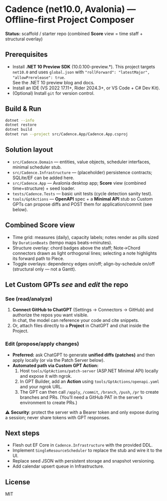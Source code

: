 # Cadence (net10.0, Avalonia) — Offline‑first Project Composer

**Status:** scaffold / starter repo (combined **Score** view = time staff + structural overlay)

## Prerequisites
- Install **.NET 10 Preview SDK** (10.0.100-preview.*). This project targets `net10.0` and uses `global.json` with `"rollForward": "latestMajor", "allowPrerelease": true`.  
  See the .NET 10 preview blog and docs.
- Install an IDE (VS 2022 17.11+, Rider 2024.3+, or VS Code + C# Dev Kit).
- (Optional) Install `git` for version control.

## Build & Run
```bash
dotnet --info
dotnet restore
dotnet build
dotnet run --project src/Cadence.App/Cadence.App.csproj
```

## Solution layout
- `src/Cadence.Domain` — entities, value objects, scheduler interfaces, minimal scheduler stub.
- `src/Cadence.Infrastructure` — (placeholder) persistence contracts; SQLite/EF can be added here.
- `src/Cadence.App` — Avalonia desktop app; **Score** view (combined time+structure) + seed loader.
- `tests/Cadence.Tests` — basic unit tests (cycle detection sanity test).
- `tools/GptActions` — **OpenAPI** spec + a **Minimal API** stub so Custom GPTs can propose diffs and POST them for application/commit (see below).

## Combined **Score** view
- Time grid: measures (daily), capacity labels; notes render as pills sized by `DurationBeats` (tempo maps beats→minutes).
- Structure overlay: chord badges above the staff; Note→Chord connectors drawn as light orthogonal lines; selecting a note highlights its forward path to Piece.
- Toggle overlays: dependency edges on/off; align-by-schedule on/off (structural only — not a Gantt).

## Let Custom GPTs *see* and *edit* the repo

### See (read/analyze)
1) **Connect GitHub to ChatGPT** (Settings → Connectors → GitHub) and authorize the repos you want visible.  
   In chat, the model can reference your code and cite snippets.
2) Or, attach files directly to a **Project** in ChatGPT and chat inside the Project.

### Edit (propose/apply changes)
- **Preferred:** ask ChatGPT to generate **unified diffs (patches)** and then apply locally (or via the Patch Server below).  
- **Automated path via Custom GPT Action:**
  1. Host `tools/GptActions/patch-server` (ASP.NET Minimal API) locally and expose it with ngrok.
  2. In GPT Builder, add an **Action** using `tools/GptActions/openapi.yaml` and your ngrok URL.
  3. The GPT can then call `/apply`, `/commit`, `/branch`, `/push`, `/pr` to create branches and PRs.
     (You’ll need a GitHub PAT in the server’s environment to create PRs.)

⚠️ **Security**: protect the server with a Bearer token and only expose during a session; never share tokens with GPT responses.

## Next steps
- Flesh out EF Core in `Cadence.Infrastructure` with the provided DDL.
- Implement `SingleResourceScheduler` to replace the stub and wire it to the UI.
- Replace seed JSON with persistent storage and snapshot versioning.
- Add calendar upsert queue in Infrastructure.

## License
MIT
